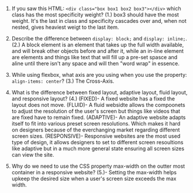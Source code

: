 <!-- Answers to the Self Study Questions go here -->

1. If you saw this HTML: `<div class="box box1 box2 box3"></div>` which class has the most specificity weight?
(1.) box3 should have the most weight. It's the last in class and specificity cascades over and, when not nested, gives heaviest weigt to the last item.

2. Describe the difference between `display: block;` and `display: inline;`.
(2.) A block element is an element that takes up the full width available, and will break other objects before and after it, while an in-line element are elements and things like text that will fill up a pre-set spasce and aline until there isn't any space and will then "word wrap" in essence.

3. While using flexbox, what axis are you using when you use the property: `align-items: center`?
(3.) The Cross-Axis.

4. What is the difference between fixed layout, adaptive layout, fluid layout, and responsive layout?
(4.) (FIXED)- A fixed website has a fixed the layout does not move. (FLUID)- A fluid websidte allows the compoonets to adjust the resolution of the user's screen but things like videos that are fixed have to remain fixed.  (ADAPTIVE)- An adaptive website adapts itself to fit into various preset screen resolutions. Which makes it hard on designers because of the everchanging market regarding different screen sizes. (RESPONSIVE)- Responsive websites are the most used type of design, it allows designers to set to different screen resoultions like adaptive but in a much more general state ensuring all screen sizes can view the site. 
 
5. Why do we need to use the CSS property max-width on the outter most container in a responsive website?
(5.)- Setting the max-width helps upkeep the desired size when a user's screen size exceeds the max width.
